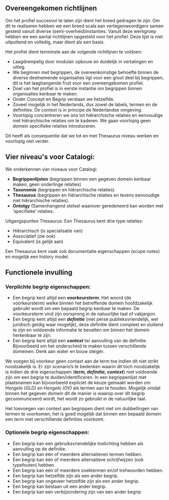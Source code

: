 <h2> Overeengekomen richtlijnen </h2>

Om het profiel succesvol te laten zijn dient het breed gedragen te zijn. Om dit te realiseren hebben we een breed scala aan vertegenwoordigers samen gesteld vanuit diverse (semi-overheid)instanties. Vanuit deze werkgroep hebben we een aantal richtlijnen opgesteld voor het profiel. Deze lijst is niet uitputtend en volledig, maar dient als een basis. 

Het profiel dient tenminste aan de volgende richtlijnen te voldoen:

- Laagdrempelig door modulair opbouw en duidelijk in vertalingen en uitleg.
- We beginnen met begrippen, de overeenkomstige behoefte binnen de diverse deelnemende organisaties ligt voor een groot deel bij begrippen, dit is het laaghangende fruit voor een overeengekomen profiel.
- Doel van het profiel is in eerste instantie om begrippen binnen organisaties kenbaar te maken.
- Onder Concept en Begrip verstaan we hetzelfde.
- Zoveel mogelijk in het Nederlands, dus zowel de labels, termen en de definities. De context is in principe de Nederlandse omgeving. 
- Voorlopig concentreren we ons tot hiërarchische relaties en eenvoudige niet hiërarchische relaties om te kaderen. We gaan voorlopig geen domein specifieke relaties introduceren. 

Dit heeft als consequentie dat we tot en met Thesaurus niveau werken en voorlopig niet verder.

## Vier niveau's voor Catalogi:

We onderkennen vier niveaus voor Catalogi:
- **Begrippenlijsten** (begrippen binnen een gegeven domein kenbaar maken, geen onderlinge relaties)
- **Taxonomie** (begrippen en hiërarchische relaties)
- **Thesaurus** (begrippen en hiërarchische relaties en tevens eenvoudige niet hiërarchische relaties).
- **Ontolgy** (Samenhangend stelsel waarover geredeneerd kan worden met ‘specifieke’ relaties.

Uitgangspunten Thesaurus:
Een Thesaurus kent drie type relaties: 
  - Hiërarchisch (is specialisatie van)
  - Associatief (zie ook)
  - Equivalent (is gelijk aan)
 
 Een Thesaurus kent vaak ook documentatie eigenschappen (scope notes) en mogelijk een history model. 

## Functionele invulling
### Verplichte begrip eigenschappen:

- Een begrip kent altijd een **_voorkeursterm_**. Het woord (de voorkeursterm) welke binnen het betreffende domein hoofdzakelijk gebruikt wordt om een bepaald begrip kenbaar te maken. De voorkeursterm vind zijn oorsprong in de natuurlijke taal of vakjargon.
- Een begrip kent altijd een **_definitie_** (niet perse publieksvriendelijk, wel juridisch geldig waar mogelijk), deze definitie dient compleet en sluitend te zijn en voldoende informatie te bevatten om binnen het domein herkenbaar te zijn. 
- Een begrip kent altijd een **_context_** ter aanvulling van de definitie. Bijvoorbeeld om het onderscheid te maken tussen verschillende domeinen. Denk aan water en bouw steiger. 

We voegen bij voorkeur geen contaxt aan de term toe indien dit niet strikt noodzakelijk is. Er zijn scenario’s te bedenken waarin dit toch noodzakelijk is indien de drie eigenschappen (_**term, definitie, context**_) niet voldoende zijn om een begrip te duiden/identificeren. 
In een begrippenlijst met plaatsnamen kan bijvoorbeeld expliciet de keuze gemaakt worden om _Hengelo (GLD)_ en _Hengelo (OV)_ als termen aan te houden. Mogelijk omdat binnen het gegeven domein dit de manier is waarop over dit begrip gecommuniceerd wordt, het wordt zo gebruikt in de natuurlijke taal. 

Het toevoegen van context aan begrippen dient niet om dubbellingen van termen te voorkomen, het is goed mogelijk dat binnen een bepaald domein een term met verschillende definities voorkomt. 
    
  
### Optionele begrip eigenschappen:
- Een begrip kan een gebruiksvriendelijke toelichting hebben als aanvulling op de definitie. 
- Een begrip kan één of meerdere alternatieven termen hebben. 
- Een begrip kan één of meerdere alternatieve schrijfwijzen (ook typefouten) hebben. 
- Een begrip kan één of meerdere zoektermen en/of trefwoorden hebben. 
- Een begrip kan hetzelfde zijn als een ander begrip.
- Een begrip kan ongeveer hetzelfde zijn als een ander begrip. 
- Een begrip kan bestaan uit een ander begrip.
- Een begrip kan een verbijzondering zijn van een ander begrip 

